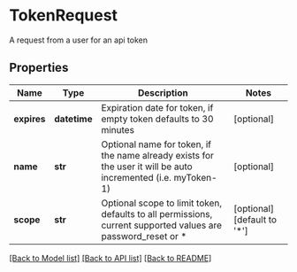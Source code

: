 # TokenRequest

A request from a user for an api token
## Properties
Name | Type | Description | Notes
------------ | ------------- | ------------- | -------------
**expires** | **datetime** | Expiration date for token, if empty token defaults to 30 minutes | [optional] 
**name** | **str** | Optional name for token, if the name already exists for the user it will be auto incremented (i.e. myToken-1) | [optional] 
**scope** | **str** | Optional scope to limit token, defaults to all permissions, current supported values are password_reset or * | [optional] [default to '*']

[[Back to Model list]](../README.md#documentation-for-models) [[Back to API list]](../README.md#documentation-for-api-endpoints) [[Back to README]](../README.md)


